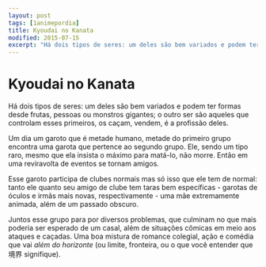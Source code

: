 ```yaml
---
layout: post
tags: [1animepordia]
title: Kyoudai no Kanata
modified: 2015-07-15
excerpt: "Há dois tipos de seres: um deles são bem variados e podem ter formas desde frutas, pessoas ou monstros gigantes; o outro ser são aqueles que controlam esses primeiros, os caçam, vendem, é a profissão deles."
---
```


Kyoudai no Kanata
=================

Há dois tipos de seres: um deles são bem variados e podem ter formas
desde frutas, pessoas ou monstros gigantes; o outro ser são aqueles que
controlam esses primeiros, os caçam, vendem, é a profissão deles.

Um dia um garoto que é metade humano, metade do primeiro grupo encontra
uma garota que pertence ao segundo grupo. Ele, sendo um tipo raro, mesmo
que ela insista o máximo para matá-lo, não morre. Então em uma
reviravolta de eventos se tornam amigos.

Esse garoto participa de clubes normais mas só isso que ele tem de
normal: tanto ele quanto seu amigo de clube tem taras bem específicas -
garotas de óculos e irmãs mais novas, respectivamente - uma mãe
extremamente animada, além de um passado obscuro.

Juntos esse grupo para por diversos problemas, que culminam no que mais
poderia ser esperado de um casal, além de situações cômicas em meio aos
ataques e caçadas. Uma boa mistura de romance colegial, ação e comédia
que vai *além do horizonte* (ou limite, fronteira, ou o que você
entender que 境界 signifique).

